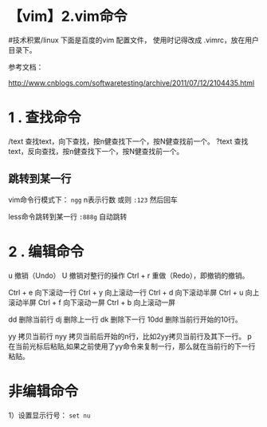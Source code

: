 # 【vim】2.vim命令
#技术积累/linux
下面是百度的vim 配置文件， 使用时记得改成  .vimrc，放在用户目录下。

参考文档：

http://www.cnblogs.com/softwaretesting/archive/2011/07/12/2104435.html

# 1 . 查找命令
/text     查找text，向下查找，按n健查找下一个，按N健查找前一个。
?text    查找text，反向查找，按n健查找下一个，按N健查找前一个。

## 跳转到某一行
vim命令行模式下：
`ngg`   n表示行数
或则
`:123` 然后回车

less命令跳转到某一行
`:888g` 自动跳转

# 2 . 编辑命令
u   撤销（Undo）
U   撤销对整行的操作
Ctrl + r   重做（Redo），即撤销的撤销。


Ctrl + e 向下滚动一行
Ctrl + y 向上滚动一行
Ctrl + d 向下滚动半屏
Ctrl + u 向上滚动半屏
Ctrl + f 向下滚动一屏
Ctrl + b 向上滚动一屏

dd      删除当前行
dj       删除上一行
dk      删除下一行
10dd  删除当前行开始的10行。

yy 拷贝当前行
nyy 拷贝当前后开始的n行，比如2yy拷贝当前行及其下一行。
p  在当前光标后粘贴,如果之前使用了yy命令来复制一行，那么就在当前行的下一行粘贴。


# 非编辑命令
1）设置显示行号：
`set nu`








